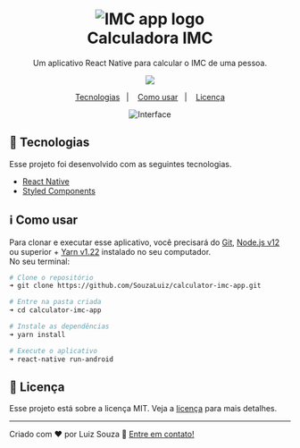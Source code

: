 <h1 align="center">
  <img src="https://user-images.githubusercontent.com/29143315/91493344-2d81d800-e885-11ea-98ea-3c14071af1d4.png" alt="IMC app logo" />
  <br>
  Calculadora IMC
</h1>

<p align="center">Um aplicativo React Native para calcular o IMC de uma pessoa.</p>
<p align="center">
  <img src="https://img.shields.io/github/license/SouzaLuiz/calculator-imc-app?style=flat-square"/>
</p>

<p align="center">
  <a href="#rocket-tecnologias">Tecnologias</a>&nbsp;&nbsp;&nbsp;|&nbsp;&nbsp;&nbsp;
  <a href="#information_source-como-usar">Como usar</a>&nbsp;&nbsp;&nbsp;|&nbsp;&nbsp;&nbsp;
  <a href="#memo-licença">Licença</a>
</p>

<p align="center">
  <img src="https://user-images.githubusercontent.com/29143315/91497835-adf80700-e88c-11ea-92de-09e24b569ad2.png" alt="Interface"/>
</p>

## :rocket: Tecnologias

Esse projeto foi desenvolvido com as seguintes tecnologias.

- [React Native](https://reactnative.dev/)
- [Styled Components](https://styled-components.com/)

## :information_source: Como usar

Para clonar e executar esse aplicativo, você precisará do [Git][git], [Node.js v12][nodejs] ou superior + [Yarn v1.22][yarn] instalado no seu computador.<br>
No seu terminal:

```bash
# Clone o repositório
➜ git clone https://github.com/SouzaLuiz/calculator-imc-app.git

# Entre na pasta criada
➜ cd calculator-imc-app

# Instale as dependências
➜ yarn install

# Execute o aplicativo
➜ react-native run-android
```

## :memo: Licença
Esse projeto está sobre a licença MIT. Veja a [licença](https://github.com/SouzaLuiz/calculator-imc-mobile/blob/master/LICENSE) para mais detalhes.

---

Criado com ♥ por Luiz Souza :wave: [Entre em contato!][linkedin]

[nodejs]: https://nodejs.org/en/
[git]: https://git-scm.com
[yarn]: https://yarnpkg.com/
[linkedin]: https://www.linkedin.com/in/souza-luiz/
